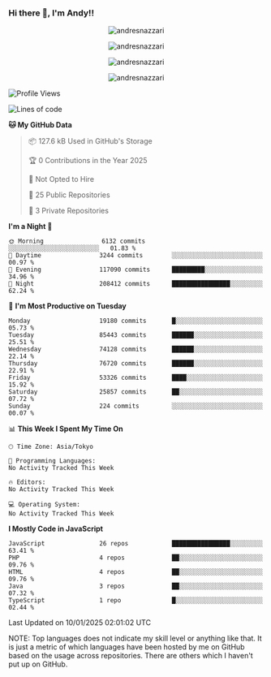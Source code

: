 ### Hi there 👋, I'm Andy!!

<p align="center" >
  <img src="https://github-profile-trophy.vercel.app/?username=AndresNazzari&theme=dracula&column=-1" alt="andresnazzari"/>
</p>

<p align="center">
  <img  src="https://github-readme-stats.vercel.app/api?username=AndresNazzari&count_private=true&show_icons=true&theme=dracula" alt="andresnazzari"/>
</p>
<p align="center">
  <img  src="https://github-readme-stats.vercel.app/api/top-langs/?username=AndresNazzari&layout=compact" alt="andresnazzari"/>
</p>
<p align="center" >
  <img src="https://github-readme-stats.vercel.app/api/wakatime?username=AndresNazzari" alt="andresnazzari"/>
</p>

<!--START_SECTION:waka-->
![Profile Views](http://img.shields.io/badge/Profile%20Views-0-blue)

![Lines of code](https://img.shields.io/badge/From%20Hello%20World%20I%27ve%20Written-59.8%20million%20lines%20of%20code-blue)

**🐱 My GitHub Data** 

> 📦 127.6 kB Used in GitHub's Storage 
 > 
> 🏆 0 Contributions in the Year 2025
 > 
> 🚫 Not Opted to Hire
 > 
> 📜 25 Public Repositories 
 > 
> 🔑 3 Private Repositories 
 > 
**I'm a Night 🦉** 

```text
🌞 Morning                6132 commits        ░░░░░░░░░░░░░░░░░░░░░░░░░   01.83 % 
🌆 Daytime                3244 commits        ░░░░░░░░░░░░░░░░░░░░░░░░░   00.97 % 
🌃 Evening                117090 commits      █████████░░░░░░░░░░░░░░░░   34.96 % 
🌙 Night                  208412 commits      ████████████████░░░░░░░░░   62.24 % 
```
📅 **I'm Most Productive on Tuesday** 

```text
Monday                   19180 commits       █░░░░░░░░░░░░░░░░░░░░░░░░   05.73 % 
Tuesday                  85443 commits       ██████░░░░░░░░░░░░░░░░░░░   25.51 % 
Wednesday                74128 commits       ██████░░░░░░░░░░░░░░░░░░░   22.14 % 
Thursday                 76720 commits       ██████░░░░░░░░░░░░░░░░░░░   22.91 % 
Friday                   53326 commits       ████░░░░░░░░░░░░░░░░░░░░░   15.92 % 
Saturday                 25857 commits       ██░░░░░░░░░░░░░░░░░░░░░░░   07.72 % 
Sunday                   224 commits         ░░░░░░░░░░░░░░░░░░░░░░░░░   00.07 % 
```


📊 **This Week I Spent My Time On** 

```text
🕑︎ Time Zone: Asia/Tokyo

💬 Programming Languages: 
No Activity Tracked This Week

🔥 Editors: 
No Activity Tracked This Week

💻 Operating System: 
No Activity Tracked This Week
```

**I Mostly Code in JavaScript** 

```text
JavaScript               26 repos            ████████████████░░░░░░░░░   63.41 % 
PHP                      4 repos             ██░░░░░░░░░░░░░░░░░░░░░░░   09.76 % 
HTML                     4 repos             ██░░░░░░░░░░░░░░░░░░░░░░░   09.76 % 
Java                     3 repos             ██░░░░░░░░░░░░░░░░░░░░░░░   07.32 % 
TypeScript               1 repo              █░░░░░░░░░░░░░░░░░░░░░░░░   02.44 % 
```




 Last Updated on 10/01/2025 02:01:02 UTC
<!--END_SECTION:waka-->

NOTE: Top languages does not indicate my skill level or anything like that. It is just a metric of which languages have been hosted by me on GitHub based on the usage across repositories. There are others which I haven't put up on GitHub.

<!-- Here are some ideas to get you started:

-   🔭 I’m currently working on ...
-   🌱 I’m currently learning ...
-   👯 I’m looking to collaborate on ...
-   🤔 I’m looking for help with ...
-   💬 Ask me about ...
-   📫 How to reach me: ...
-   😄 Pronouns: ...
-   ⚡ Fun fact: ... -->
